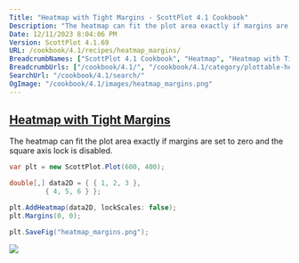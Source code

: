 ```yaml
---
Title: "Heatmap with Tight Margins - ScottPlot 4.1 Cookbook"
Description: "The heatmap can fit the plot area exactly if margins are set to zero and the square axis lock is disabled."
Date: 12/11/2023 8:04:06 PM
Version: ScottPlot 4.1.69
URL: /cookbook/4.1/recipes/heatmap_margins/
BreadcrumbNames: ["ScottPlot 4.1 Cookbook", "Heatmap", "Heatmap with Tight Margins"]
BreadcrumbUrls: ["/cookbook/4.1/", "/cookbook/4.1/category/plottable-heatmap", "/cookbook/4.1/recipes/heatmap_margins/"]
SearchUrl: "/cookbook/4.1/search/"
OgImage: "/cookbook/4.1/images/heatmap_margins.png"
---
```


<h2><a href='/cookbook/4.1/recipes/heatmap_margins/'>Heatmap with Tight Margins</a></h2>

The heatmap can fit the plot area exactly if margins are set to zero and the square axis lock is disabled.

```cs
var plt = new ScottPlot.Plot(600, 400);

double[,] data2D = { { 1, 2, 3 },
         { 4, 5, 6 } };

plt.AddHeatmap(data2D, lockScales: false);
plt.Margins(0, 0);

plt.SaveFig("heatmap_margins.png");
```

<img src='../../images/heatmap_margins.png' class='d-block mx-auto my-5' />


